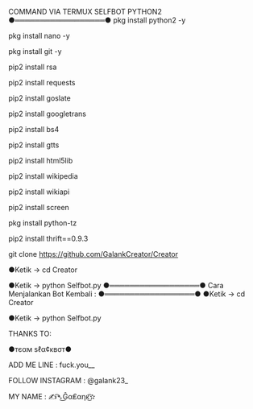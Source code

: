COMMAND VIA TERMUX
SELFBOT PYTHON2
●══════════════════●
pkg install python2 -y

pkg install nano -y

pkg install git -y

pip2 install rsa

pip2 install requests

pip2 install goslate

pip2 install googletrans

pip2 install bs4

pip2 install gtts

pip2 install html5lib

pip2 install wikipedia

pip2 install wikiapi

pip2 install screen

pkg install python-tz

pip2 install thrift==0.9.3

git clone https://github.com/GalankCreator/Creator

●Ketik -> cd Creator

●Ketik -> python Selfbot.py
●══════════════════●
Cara Menjalankan Bot Kembali :
●══════════════════●
●Ketik -> cd Creator

●Ketik -> python Selfbot.py

THANKS TO:

●тєαм ѕℓα¢ĸвσт●

ADD ME LINE : fuck.you__

FOLLOW INSTAGRAM : @galank23_

MY NAME : ✍͡➴͜Ĝα₤αηĸ͜͡✫
